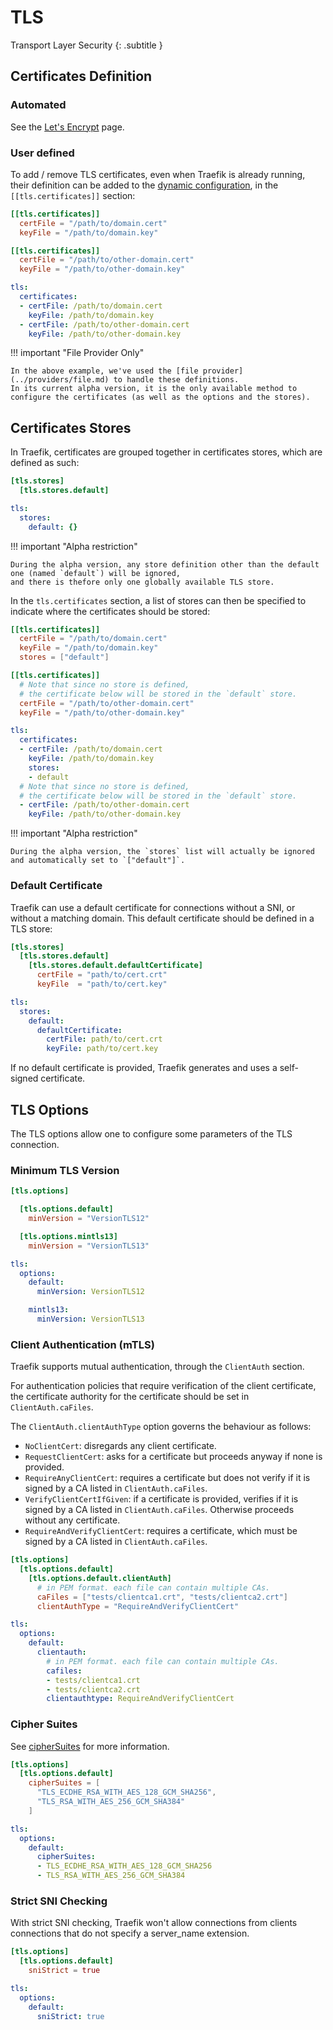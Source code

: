 # TLS

Transport Layer Security
{: .subtitle }

## Certificates Definition

### Automated

See the [Let's Encrypt](./acme.md) page.

### User defined

To add / remove TLS certificates, even when Traefik is already running, their definition can be added to the [dynamic configuration](../getting-started/configuration-overview.md), in the `[[tls.certificates]]` section:

```toml tab="TOML"
[[tls.certificates]]
  certFile = "/path/to/domain.cert"
  keyFile = "/path/to/domain.key"

[[tls.certificates]]
  certFile = "/path/to/other-domain.cert"
  keyFile = "/path/to/other-domain.key"
```

```yaml tab="YAML"
tls:
  certificates:
  - certFile: /path/to/domain.cert
    keyFile: /path/to/domain.key
  - certFile: /path/to/other-domain.cert
    keyFile: /path/to/other-domain.key
```

!!! important "File Provider Only"

    In the above example, we've used the [file provider](../providers/file.md) to handle these definitions.
    In its current alpha version, it is the only available method to configure the certificates (as well as the options and the stores).

## Certificates Stores

In Traefik, certificates are grouped together in certificates stores, which are defined as such:

```toml tab="TOML"
[tls.stores]
  [tls.stores.default]
```

```yaml tab="YAML"
tls:
  stores:
    default: {}
```

!!! important "Alpha restriction"

    During the alpha version, any store definition other than the default one (named `default`) will be ignored,
    and there is thefore only one globally available TLS store.

In the `tls.certificates` section, a list of stores can then be specified to indicate where the certificates should be stored:

```toml tab="TOML"
[[tls.certificates]]
  certFile = "/path/to/domain.cert"
  keyFile = "/path/to/domain.key"
  stores = ["default"]

[[tls.certificates]]
  # Note that since no store is defined,
  # the certificate below will be stored in the `default` store.
  certFile = "/path/to/other-domain.cert"
  keyFile = "/path/to/other-domain.key"
```

```yaml tab="YAML"
tls:
  certificates:
  - certFile: /path/to/domain.cert
    keyFile: /path/to/domain.key
    stores:
    - default
  # Note that since no store is defined,
  # the certificate below will be stored in the `default` store.
  - certFile: /path/to/other-domain.cert
    keyFile: /path/to/other-domain.key
```

!!! important "Alpha restriction"

    During the alpha version, the `stores` list will actually be ignored and automatically set to `["default"]`.

### Default Certificate

Traefik can use a default certificate for connections without a SNI, or without a matching domain.
This default certificate should be defined in a TLS store:

```toml tab="TOML"
[tls.stores]
  [tls.stores.default]
    [tls.stores.default.defaultCertificate]
      certFile = "path/to/cert.crt"
      keyFile  = "path/to/cert.key"
```

```yaml tab="YAML"
tls:
  stores:
    default:
      defaultCertificate:
        certFile: path/to/cert.crt
        keyFile: path/to/cert.key
```

If no default certificate is provided, Traefik generates and uses a self-signed certificate.

## TLS Options

The TLS options allow one to configure some parameters of the TLS connection.

### Minimum TLS Version

```toml tab="TOML"
[tls.options]

  [tls.options.default]
    minVersion = "VersionTLS12"

  [tls.options.mintls13]
    minVersion = "VersionTLS13"
```

```yaml tab="YAML"
tls:
  options:
    default:
      minVersion: VersionTLS12

    mintls13:
      minVersion: VersionTLS13
```

### Client Authentication (mTLS)

Traefik supports mutual authentication, through the `ClientAuth` section.

For authentication policies that require verification of the client certificate, the certificate authority for the certificate should be set in `ClientAuth.caFiles`.
 
The `ClientAuth.clientAuthType` option governs the behaviour as follows:

- `NoClientCert`: disregards any client certificate.
- `RequestClientCert`: asks for a certificate but proceeds anyway if none is provided.
- `RequireAnyClientCert`: requires a certificate but does not verify if it is signed by a CA listed in `ClientAuth.caFiles`.
- `VerifyClientCertIfGiven`: if a certificate is provided, verifies if it is signed by a CA listed in `ClientAuth.caFiles`. Otherwise proceeds without any certificate.
- `RequireAndVerifyClientCert`: requires a certificate, which must be signed by a CA listed in `ClientAuth.caFiles`. 

```toml tab="TOML"
[tls.options]
  [tls.options.default]
    [tls.options.default.clientAuth]
      # in PEM format. each file can contain multiple CAs.
      caFiles = ["tests/clientca1.crt", "tests/clientca2.crt"]
      clientAuthType = "RequireAndVerifyClientCert"
```

```yaml tab="YAML"
tls:
  options:
    default:
      clientauth:
        # in PEM format. each file can contain multiple CAs.
        cafiles:
        - tests/clientca1.crt
        - tests/clientca2.crt
        clientauthtype: RequireAndVerifyClientCert
```

### Cipher Suites

See [cipherSuites](https://godoc.org/crypto/tls#pkg-constants) for more information.

```toml tab="TOML"
[tls.options]
  [tls.options.default]
    cipherSuites = [
      "TLS_ECDHE_RSA_WITH_AES_128_GCM_SHA256",
      "TLS_RSA_WITH_AES_256_GCM_SHA384"
    ]
```

```yaml tab="YAML"
tls:
  options:
    default:
      cipherSuites:
      - TLS_ECDHE_RSA_WITH_AES_128_GCM_SHA256
      - TLS_RSA_WITH_AES_256_GCM_SHA384
```

### Strict SNI Checking

With strict SNI checking, Traefik won't allow connections from clients connections
that do not specify a server_name extension.

```toml tab="TOML"
[tls.options]
  [tls.options.default]
    sniStrict = true
```

```yaml tab="YAML"
tls:
  options:
    default:
      sniStrict: true
```
